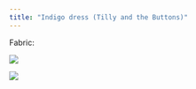 ```yaml
---
title: "Indigo dress (Tilly and the Buttons)"
---
```


Fabric:

![](projects/attachments/DSCF7966.jpg)

![](projects/attachments/DSCF7967.jpg)

